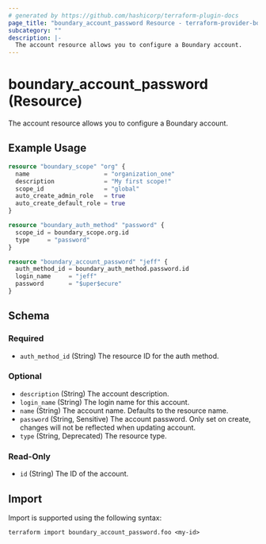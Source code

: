 ```yaml
---
# generated by https://github.com/hashicorp/terraform-plugin-docs
page_title: "boundary_account_password Resource - terraform-provider-boundary"
subcategory: ""
description: |-
  The account resource allows you to configure a Boundary account.
---
```


# boundary_account_password (Resource)

The account resource allows you to configure a Boundary account.

## Example Usage

```terraform
resource "boundary_scope" "org" {
  name                     = "organization_one"
  description              = "My first scope!"
  scope_id                 = "global"
  auto_create_admin_role   = true
  auto_create_default_role = true
}

resource "boundary_auth_method" "password" {
  scope_id = boundary_scope.org.id
  type     = "password"
}

resource "boundary_account_password" "jeff" {
  auth_method_id = boundary_auth_method.password.id
  login_name     = "jeff"
  password       = "$uper$ecure"
}
```

<!-- schema generated by tfplugindocs -->
## Schema

### Required

- `auth_method_id` (String) The resource ID for the auth method.

### Optional

- `description` (String) The account description.
- `login_name` (String) The login name for this account.
- `name` (String) The account name. Defaults to the resource name.
- `password` (String, Sensitive) The account password. Only set on create, changes will not be reflected when updating account.
- `type` (String, Deprecated) The resource type.

### Read-Only

- `id` (String) The ID of the account.

## Import

Import is supported using the following syntax:

```shell
terraform import boundary_account_password.foo <my-id>
```
